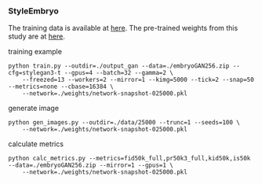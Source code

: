 ### StyleEmbryo

The training data is available at [here](https://drive.google.com/file/d/1oFrAzSIjW3pbjEhSWswRTIEEb_sqJatT/view?usp=drive_link).
The pre-trained weights from this study are at [here](https://drive.google.com/drive/folders/1kegtpN3VaC5-irWP6F58qrK9KJrzkbp-?usp=drive_link).

training example
```
python train.py --outdir=./output_gan --data=./embryoGAN256.zip --cfg=stylegan3-t --gpus=4 --batch=32 --gamma=2 \
    --freezed=13 --workers=2 --mirror=1 --kimg=5000 --tick=2 --snap=50 --metrics=none --cbase=16384 \
    --network=./weights/network-snapshot-025000.pkl

```

generate image 
```
python gen_images.py --outdir=./data/25000 --trunc=1 --seeds=100 \
    --network=./weights/network-snapshot-025000.pkl
```

calculate metrics
```
python calc_metrics.py --metrics=fid50k_full,pr50k3_full,kid50k,is50k --data=./embryoGAN256.zip --mirror=1 --gpus=1 \
    --network=./weights/network-snapshot-025000.pkl
```
